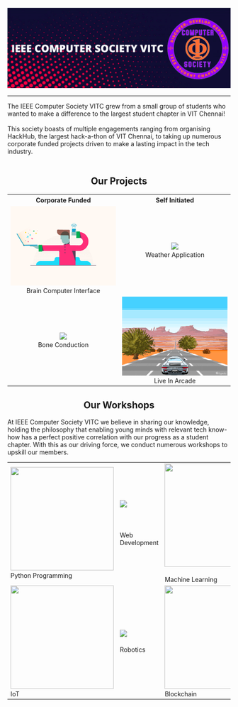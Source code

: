 ![IEEE](https://github.com/ComputerSocietyVITC/ComputerSocietyVITC/blob/main/static/IEEECSBanner4.png)
***
The IEEE Computer Society VITC grew from a small group of students who wanted to make a difference to the largest student chapter in VIT Chennai!
<br><br>
This society boasts of multiple engagements ranging from organising HackHub, the largest hack-a-thon of VIT Chennai, to taking up numerous corporate funded projects driven to make a lasting impact in the tech industry.
<br><br>
<div align="center"><h2>Our Projects</h2></div>
<table align="center">
<tr>
<th>Corporate Funded</th>
<th>Self Initiated</th>
</tr>

<tr>
<td style="text-align:center;"><img width="350" src='https://github.com/ComputerSocietyVITC/ComputerSocietyVITC/blob/main/static/braintech.gif'><br>Brain Computer Interface</td>
<td style="text-align:center;"><img width="350" src='https://github.com/ComputerSocietyVITC/ComputerSocietyVITC/blob/main/static/Weather3.gif'><br>Weather Application</td>
</tr>

<tr>
<td style="text-align:center;"><img width="350" src='https://github.com/ComputerSocietyVITC/ComputerSocietyVITC/blob/main/static/bonetech.gif'><br>Bone Conduction</td>
<td style="text-align:center;"><img width="350" src='https://github.com/ComputerSocietyVITC/ComputerSocietyVITC/blob/main/static/LiveInArcade3.gif'><br>Live In Arcade</td>
</tr>

</table>
<div align="center"><h2>Our Workshops</h2></div>
At IEEE Computer Society VITC we believe in sharing our knowledge, holding the philosophy that enabling young minds with relevant tech know-how has a perfect positive correlation with our progress as a student chapter. With this as our driving force, we conduct numerous workshops to upskill our members.
<table align="center">
<tr>
<td><image width="233" height="233" src='https://github.com/ComputerSocietyVITC/ComputerSocietyVITC/blob/main/static/python.gif'><br>Python Programming</td>
<td><image width="233" src='https://github.com/ComputerSocietyVITC/ComputerSocietyVITC/blob/main/static/webdev3.gif'><br><br><br><br>Web Development</td>
<td><image width="233" height="233" src='https://github.com/ComputerSocietyVITC/ComputerSocietyVITC/blob/main/static/machinelearning2.gif'><br><br>Machine Learning</td>
</tr>
<tr>
<td><image width="233" height="233" src='https://github.com/ComputerSocietyVITC/ComputerSocietyVITC/blob/main/static/iot2.gif'><br>IoT</td>
<td><image width="233" src='https://github.com/ComputerSocietyVITC/ComputerSocietyVITC/blob/main/static/robotics2.gif'><br><br>Robotics</td>
<td><image width="233" height="233" src='https://github.com/ComputerSocietyVITC/ComputerSocietyVITC/blob/main/static/blockchain.gif'><br>Blockchain</td>
</tr>
</table>





